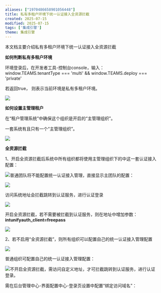 ```yaml
---
aliases: ["1970486658901056448"]
title: 私有多租户环境下统一认证接入全资源拦截
created: 2025-07-15
modified: 2025-07-15
tags: ['集成引擎']
theme: 集成引擎
---
```


本文档主要介绍私有多租户环境下统一认证接入全资源拦截

**如何判断私有多租户环境**

环境登录后，在开发者工具-控制台console，输入：window.TEAMS.tenantType === 'multi' && window.TEAMS.deploy === 'private'

若返回true， 则表示当前环境是私有多租户环境。

![](https://myhelpdoc.oss-cn-heyuan.aliyuncs.com/mdimages/81de8e3bdc32ac61d7da8763a0d6b333.jpg)

**如何设置主管理租户**

在“租户管理系统”中确保这个组织是开启的“主管理组织”。

一套系统有且只有一个“主管理组织”。

![](https://myhelpdoc.oss-cn-heyuan.aliyuncs.com/mdimages/97e7fa027d3a7c639cc87b3c420866ce.jpg)

**全资源拦截**

1、开启全资源拦截后系统中所有组织都将使用主管理组织下的中这一套认证接入配置：

![](https://myhelpdoc.oss-cn-heyuan.aliyuncs.com/mdimages/898878990c0e0d2cf95816ad9f351afa.jpg)普通团队将不能配置统一认证接入管理，直接显示主团队的配置：

![](https://myhelpdoc.oss-cn-heyuan.aliyuncs.com/mdimages/146a6582cd403e1ecc8e51baea861b69.jpg)

访问系统地址会拦截跳转到认证服务，进行认证登录

![](https://myhelpdoc.oss-cn-heyuan.aliyuncs.com/mdimages/aee3bd04ea3c658664a9f26d59daea3e.jpg)

开启全资源拦截，若不需要被拦截到认证服务，则在地址中增加参数：**intunifyauth\_client=freepass**

![](https://myhelpdoc.oss-cn-heyuan.aliyuncs.com/mdimages/b2e235e0413dae1d29da26a36cab2737.jpg)

2、若不启用“全资源拦截”，则所有组织可以配置自己的统一认证接入管理配置

![](https://myhelpdoc.oss-cn-heyuan.aliyuncs.com/mdimages/158c4147c54294ab3a2be31e9d9c4c66.jpg)

普通组织可配置自己的统一认证接入管理配置：

![](https://myhelpdoc.oss-cn-heyuan.aliyuncs.com/mdimages/42b4edef33188d247f52bec4c5ef67a4.jpg)不开启全资源拦截，需访问自定义地址，才可拦截跳转到认证服务，进行认证登录。

需在后台管理中心-界面配置中心-登录页设置中配置“绑定访问域名”：

